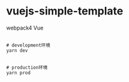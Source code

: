# vuejs-simple-template

webpack4 Vue

```

# development环境
yarn dev


# production环境
yarn prod

```